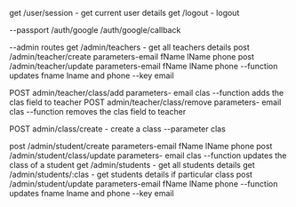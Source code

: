 get /user/session - get current user details
get /logout  - logout

--passport
/auth/google
/auth/google/callback

--admin routes
get /admin/teachers - get all teachers details
post /admin/teacher/create parameters-email fName lName phone
post /admin/teacher/update parameters-email fName lName phone --function updates fname lname and phone --key email

POST admin/teacher/class/add parameters- email clas --function adds the clas field to teacher
POST admin/teacher/class/remove parameters- email clas --function removes the clas field to teacher 


POST admin/class/create - create a class --parameter clas


post /admin/student/create parameters-email fName lName phone
post /admin/student/class/update parameters- email clas --function updates the class of a student
get /admin/students - get all students details
get /admin/students/:clas - get students details if particular class
post /admin/student/update parameters-email fName lName phone --function updates fname lname and phone --key email